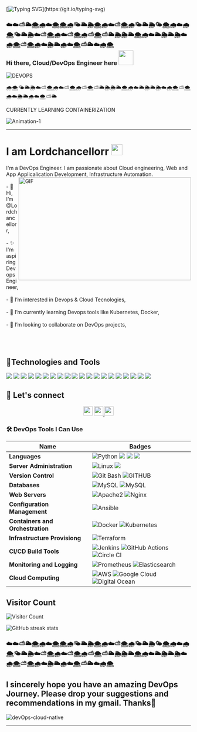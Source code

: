 [![Typing SVG](http://readme-typing-svg.herokuapp.com?font=Indie+Flower&size=25&pause=200&color=007ba7&lines=Hi+there..!+%F0%9F%96%90+I'm+Lordchancellorr,+;Welcome+to+My+GitHub+page...)](https://git.io/typing-svg)

### ☁️☁️⛅🌥️🌨️🌧️☁️🌨️🌨️🌧️🌤️🌥️🌦️🌨️🌧️☁️⛅🌨️🌧️🌤️🌥️🌦️🌤️🌨️🌧️☁️🌧️🌨️🌤️🌥️🌦️☁️⛅🌨️🌧️☁️⛅🌨️🌧️⛅🌨️⛅🌥️🌦️🌦️🌥️🌨️🌧️☁️🌥️🌦️🌥️🌦️☁️🌧️🌨️⛅🌨️🌧️☁️🌦️🌥️🌧️☁️🌨️⛅🌥️☁️🌧️🌨️ </br> Hi there, Cloud/DevOps Engineer here <img src="https://raw.githubusercontent.com/MartinHeinz/MartinHeinz/master/wave.gif" width="40px">


![DEVOPS](https://user-images.githubusercontent.com/126022065/224186231-b3047c77-bba9-492f-9956-c7f75e7b8ff0.gif)

🌧️🌨️🌤️🌥️🌦️☁️⛅🌨️🌧️☁️⛅🌨️🌧️⛅🌨️⛅🌥️🌦️🌦️🌥️🌨️🌧️☁️🌥️🌦️🌥️🌦️☁️🌧️🌨️⛅🌨️🌧️☁️🌦️🌥️🌧️☁️🌨️⛅🌥️

<p>CURRENTLY LEARNING CONTAINERIZATION</p>

![Animation-1](https://user-images.githubusercontent.com/126022065/223205902-349ed1d1-24f3-4886-a8a2-50250ba1ca63.gif)


<hr>
<h1>I am Lordchancellorr <img src="https://media.giphy.com/media/WUlplcMpOCEmTGBtBW/giphy.gif" width="30"> </h1>
I'm a DevOps Engineer. I am passionate about Cloud engineering, Web and App Applicalication Development, Infrastructure Automation.



<img align="right" alt="GIF" src="https://github.com/abhisheknaiidu/abhisheknaiidu/blob/master/code.gif?raw=true" width="470" height="280" />


<br>
<br/>
- 👋 Hi, I’m @Lordchancellorr,<br><br/>
- ✨ I'm aspiring Devops Engineer,<br><br/>
- 👀 I’m interested in Devops & Cloud Tecnologies,<br><br/>
- 🌱 I’m currently learning Devops tools like Kubernetes, Docker,<br><br/>
- 💞️ I’m looking to collaborate on DevOps projects,<br><br/>

<br>
<br />


## 🔧Technologies and Tools
![](https://img.shields.io/badge/Cloud-AWS-informational?style=flat&logo=amazon-aws&logoColor=white&color=2bbc8a)
![](https://img.shields.io/badge/IAC-AWSCloudFormation-informational?style=flat&logo=amazon-aws&logoColor=white&color=2bbc8a)
![](https://img.shields.io/badge/Code-NodeJS-informational?style=flat&logo=node.js&logoColor=white&color=2bbc8a)
![](https://img.shields.io/badge/Metric_Dashboard-Grafana-informational?style=flat&logo=grafana&logoColor=white&color=2bbc8a)
![](https://img.shields.io/badge/VCS-Git-informational?style=flat&logo=git&logoColor=white&color=2bbc8a)
![](https://img.shields.io/badge/Code-VanillaJS-informational?style=flat&logo=javascript&logoColor=white&color=2bbc8a)
![](https://img.shields.io/badge/Hub-Github-informational?style=flat&logo=github&logoColor=white&color=2bbc8a)
![](https://img.shields.io/badge/OS-Linux-informational?style=flat&logo=linux&logoColor=white&color=2bbc8a)
![](https://img.shields.io/badge/Reverse_Proxy/Web_Server-Nginx-informational?style=flat&logo=nginx&logoColor=white&color=2bbc8a)
![](https://img.shields.io/badge/Reverse_Proxy/Web_Server-Apache-informational?style=flat&logo=apache&logoColor=white&color=2bbc8a)
![](https://img.shields.io/badge/Container_Runtime-Docker-informational?style=flat&logo=docker&logoColor=white&color=2bbc8a)
![](https://img.shields.io/badge/Shell-Bash-informational?style=flat&logo=gnu-bash&logoColor=white&color=2bbc8a)
![](https://img.shields.io/badge/IaC-Terraform-informational?style=flat&logo=terraform&logoColor=white&color=2bbc8a)
![](https://img.shields.io/badge/CI/CD-Jenkins-informational?style=flat&logo=jenkins&logoColor=white&color=2bbc8a)
![](https://img.shields.io/badge/CI/CD-CircleCI-informational?style=flat&logo=circleci&logoColor=white&color=2bbc8a)
![](https://img.shields.io/badge/Configuration_Management-Ansible-informational?style=flat&logo=ansible&logoColor=white&color=2bbc8a)
![](https://img.shields.io/badge/Code-Python-informational?style=flat&logo=python&logoColor=white&color=2bbc8a)
![](https://img.shields.io/badge/Monitoring-Prometheus-informational?style=flat&logo=prometheus&logoColor=white&color=2bbc8a)
![](https://img.shields.io/badge/Ordchestration_Tool-Kubernetes-informational?style=flat&logo=kubernetes&logoColor=white&color=2bbc8a)
![](https://img.shields.io/badge/Linux-Ubuntu-informational?style=flat&logo=ubuntu&logoColor=white&color=2bbc8a)

## 🤝 Let's connect

<p align="center">
  <a href="https://twitter.com/Lordchancellorr"><img src="https://img.shields.io/badge/twitter-%231DA1F2.svg?&style=for-the-badge&logo=twitter&logoColor=white" height=25></a>  
  <a href="https://www.linkedin.com/in/olatunde-temidayo-4267991a1"><img src="https://img.shields.io/badge/linkedin-%230077B5.svg?&style=for-the-badge&logo=linkedin&logoColor=white" height=25> </a>
  <a href="olatundeolamide03@gmail.com"><img src="https://img.shields.io/badge/gmail-%EA4225.svg?&style=for-the-badge&logo=gmail&logoColor=red" height=25></a>
  
### 🛠 DevOps Tools I Can Use 
  
  
| Name                             | Badges                                                                                                                                                                                                                                                                                                                                                                                                                                                                                                                                   |
| -------------------------------- | ---------------------------------------------------------------------------------------------------------------------------------------------------------------------------------------------------------------------------------------------------------------------------------------------------------------------------------------------------------------------------------------------------------------------------------------------------------------------------------------------------------------------------------------- |
| **Languages**                    | ![Python](https://img.shields.io/badge/Python-%230175C2.svg?style=for-the-badge&logo=Python&logoColor=white) <img src="https://img.shields.io/badge/JavaScript-323330?style=for-the-badge&logo=javascript&logoColor=F7DF1E" /> <img src="https://img.shields.io/badge/CSS3-1572B6?style=for-the-badge&logo=css3&logoColor=white" /> <img src="https://img.shields.io/badge/HTML5-E34F26?style=for-the-badge&logo=html5&logoColor=white" /> 
| **Server Administration**        | ![Linux](https://img.shields.io/badge/Linux-%23FF9900.svg?style=for-the-badge&logo=Linux&logoColor=white) <img src="https://img.shields.io/badge/Windows-1572B6?style=for-the-badge&logo=windows&logoColor=white" />                                                                                                                                                                                                                                                                                                                     |
| **Version Control**              | ![Git Bash](https://img.shields.io/badge/git-%23F24E1E.svg?style=for-the-badge&logo=git&logoColor=white) ![GITHUB](https://img.shields.io/badge/github-%2300f.svg?style=for-the-badge&logo=github&logoColor=white)                                                                                                                                                                                                                                                                                                                       |
| **Databases**                    | ![MySQL](https://img.shields.io/badge/mysql-%2300f.svg?style=for-the-badge&logo=mysql&logoColor=white) ![MySQL](https://img.shields.io/badge/postgresql-%2300f.svg?style=for-the-badge&logo=postgresql&logoColor=white)                                                                                                                                                                                                                                                                                                                  |
| **Web Servers**                  | ![Apache2](https://img.shields.io/badge/apache-%23F24E1E.svg?style=for-the-badge&logo=apache&logoColor=white) ![Nginx](https://img.shields.io/badge/Nginx-%234ea94b.svg?style=for-the-badge&logo=nginx&logoColor=white)                                                                                                                                                                                                                                                                                                                  |
| **Configuration Management**     | ![Ansible](https://img.shields.io/badge/Ansible-000?style=for-the-badge&logo=ansible&logoColor=white)                                                                                                                                                                                                                                                                                                                                 |
| **Containers and Orchestration** | ![Docker](https://img.shields.io/badge/docker-%230175C2.svg?style=for-the-badge&logo=docker&logoColor=white) ![Kubernetes](https://img.shields.io/badge/kubernetes-%230175C2.svg?style=for-the-badge&logo=kubernetes&logoColor=white)                                                                                                                                                                                                                                                                                                    |
| **Infrastructure Provisiong**    | ![Terraform](https://img.shields.io/badge/Terraform-%23430098.svg?style=for-the-badge&logo=terraform&logoColor=white)                                                                                                                                                                                                                                                                                                                                                                                                                    |
| **CI/CD Build Tools**            | ![Jenkins](https://img.shields.io/badge/Jenkins-fff?style=for-the-badge&logo=jenkins&logoColor=red) ![GitHub Actions](https://img.shields.io/badge/github%20actions-%232671E5.svg?style=for-the-badge&logo=githubactions&logoColor=white) ![Circle CI](https://img.shields.io/badge/CircleCI-fff?style=for-the-badge&logo=circleci&logoColor=yellow)                                                                                                                                                                                                                                                                                                |
| **Monitoring and Logging**       | ![Prometheus](https://img.shields.io/badge/Prometheus-ff0000?style=for-the-badge&logo=zabbix&logoColor=white) ![Elasticsearch](https://img.shields.io/badge/Elasticsearch-fff?style=for-the-badge&logo=elasticsearch&logoColor=yellow)                                                                                                                                                                                                                                                                                                           |
| **Cloud Computing**              | ![AWS](https://img.shields.io/badge/AWS-%23FF9900.svg?style=for-the-badge&logo=amazon-aws&logoColor=white) ![Google Cloud](https://img.shields.io/badge/Google%20Cloud-fff?style=for-the-badge&logo=Google%20Cloud&logoColor=red) ![Digital Ocean](https://img.shields.io/badge/Digital%20Ocean-%230175C2.svg?style=for-the-badge&logo=Digital%20Ocean&logoColor=white)                                                                                                                                                            |
</p>


## Visitor Count
![Visitor Count](https://profile-counter.glitch.me/{Lordchancellorr}/count.svg)
  
![GitHub streak stats](https://github-readme-streak-stats.herokuapp.com/?user=Lordchancellorr&theme=black-ice&hide_border=true&stroke=0000&background=060A0CD0)

### ☁️☁️⛅🌥️🌨️🌧️☁️🌨️🌨️🌧️🌤️🌥️🌦️🌨️🌧️☁️⛅🌨️🌧️🌤️🌥️🌦️🌤️🌨️🌧️☁️🌧️🌨️🌤️🌥️🌦️☁️⛅🌨️🌧️☁️⛅🌨️🌧️⛅🌨️⛅🌥️🌦️🌦️🌥️🌨️🌧️☁️🌥️🌦️🌥️🌦️☁️🌧️🌨️⛅🌨️🌧️☁️🌦️🌥️🌧️☁️🌨️⛅🌥️☁️🌧️🌨️ 
## I sincerely hope you have an amazing DevOps Journey. Please drop your suggestions and recommendations in my gmail. Thanks🤝
 ![devOps-cloud-native](https://user-images.githubusercontent.com/126022065/223065942-56301e09-e88e-451f-b691-435e3daec3a6.gif)

<hr>


  


<!---
Lordchancellorr/Lordchancellorr is a ✨ special ✨ repository because its `README.md` (this file) appears on your GitHub profile.
You can click the Preview link to take a look at your changes.
--->
